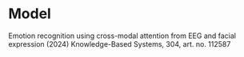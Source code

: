 # Model
Emotion recognition using cross-modal attention from EEG and facial expression
(2024) Knowledge-Based Systems, 304, art. no. 112587
